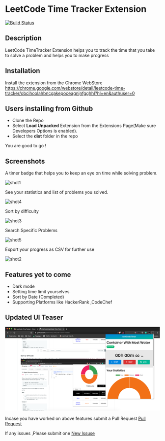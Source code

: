 # LeetCode Time Tracker Extension

[![Build Status](https://travis-ci.com/VarthanV/LeetCode-Time-Tracker.svg?token=sPWc2kHqb9ZisQqfsF7y&branch=master)](https://travis-ci.com/VarthanV/LeetCode-Time-Tracker)

## Description

LeetCode TimeTracker Extension helps you to track the time that you take to solve a problem and helps you to make progress

## Installation

Install the extension from the Chrome WebStore <https://chrome.google.com/webstore/detail/leetcode-time-tracker/obcihoolahbncgakepoceagnjnfgghhl?hl=en&authuser=0>

## Users installing from Github

- Clone the Repo
- Select **Load Unpacked** Extension from the Extensions Page(Make sure Developers Options is enabled).
- Select the **dist** folder in the repo

You are good to go !

## Screenshots

 A timer badge that helps you to  keep an eye on time while solving problem.

![shot1](/screenshots/shot1.png)

See your statistics and list of problems you solved.

![shot4](/screenshots/shot4.png)

Sort by difficulty

![shot3](/screenshots/shot3.png)

Search Specific Problems

![shot5](/screenshots/shot5.png)

Export your progress as CSV for further use

![shot2](/screenshots/shot2.png)

## Features yet to come

- Dark mode
- Setting time limit yourselves
- Sort by Date (Completed)
- Supporting Platforms like HackerRank ,CodeChef

## Updated UI Teaser

![shot6](/screenshots/shot6.png)

Incase you have worked on above features submit a Pull Request   [Pull Request](https://github.com/VarthanV/LeetCode-Time-Tracker/pulls)

If any issues ,Please submit one [New Issuse](https://github.com/VarthanV/LeetCode-Time-Tracker/issues)

